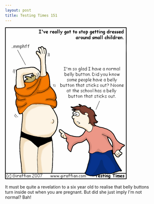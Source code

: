 ```yaml
---
layout: post
title: Testing Times 151
---
```

<img src="/images/tt0151.png">

It must be quite a revelation to a six year old to realise that belly buttons turn inside out when you are pregnant. But did she just imply I'm not normal? Bah!